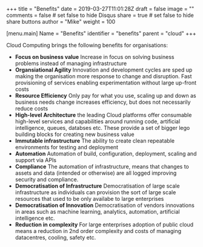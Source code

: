 +++
title = "Benefits"
date = 2019-03-27T11:01:28Z
draft = false
image = ""
comments = false # set false to hide Disqus
share = true	# set false to hide share buttons
author = "Mike"
weight = 100

[menu.main] 
    Name = "Benefits" 
    identifier = "benefits"
    parent = "cloud"
+++

Cloud Computing brings the following benefits for organisations:

* **Focus on business value** Increase in focus on solving business problems instead of managing infrastructure
* **Organsiational Agility** Innovation and development cycles are sped up making the organisation more response to change and disruption. Fast provisioning of services enabling experimentation without large up-front costs
* **Resource Efficiency** Only pay for what you use, scaling up and down as business needs change increases efficiency, but does not necessarily reduce costs
* **High-level Architecture** the leading Cloud platforms offer consumable high-level services and capabilities around running code, artificial intelligence, queues, databses etc. These provide a set of bigger lego building blocks for creating new business value
*  **Immutable infrastructure** The ability to create clean repeatable environments for testing and deployment
*  **Automation** Automation of build, configuration, deployment, scaling and support via APIs
* **Compliance** The automation of infrastructure, means that changes to assets and data (intended or otherwise) are all logged improving security and compliance.
* **Democratisation of Infrastructure** Democratisation of large scale infrastructure as individuals can provision the sort of large scale resources that used to be only availabe to large enterprises
* **Democratisation of Innovation** Democratisation of vendors innovations in areas such as machine learning, analytics, automation, artificial intelligence etc.
* **Reduction in complexity** For large enterprises adoption of public cloud means a reduction in 2nd order complexity and costs of managing datacentres, cooling, safety etc.
